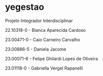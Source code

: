 # yegestao
Projeto Integrador Interdisciplinar

22.10318-0 - Bianca Aparecida Cardoso

23.00471-0 - Caio Carneiro Carvalho 

23.00886-5 - Daniela Jacome

23.00071-6 - Felipe Ghilardi Lopes de Oliveira

23.01118-0 - Gabriella Vergel Rapanelli
